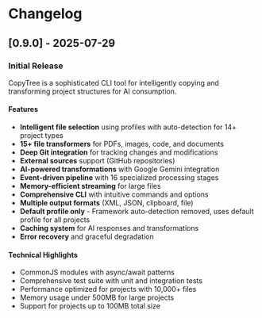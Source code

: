 # Changelog

## [0.9.0] - 2025-07-29

### Initial Release

CopyTree is a sophisticated CLI tool for intelligently copying and transforming project structures for AI consumption.

#### Features

- **Intelligent file selection** using profiles with auto-detection for 14+ project types
- **15+ file transformers** for PDFs, images, code, and documents
- **Deep Git integration** for tracking changes and modifications
- **External sources** support (GitHub repositories)
- **AI-powered transformations** with Google Gemini integration
- **Event-driven pipeline** with 16 specialized processing stages
- **Memory-efficient streaming** for large files
- **Comprehensive CLI** with intuitive commands and options
- **Multiple output formats** (XML, JSON, clipboard, file)
- **Default profile only** - Framework auto-detection removed, uses default profile for all projects
- **Caching system** for AI responses and transformations
- **Error recovery** and graceful degradation

#### Technical Highlights

- CommonJS modules with async/await patterns
- Comprehensive test suite with unit and integration tests
- Performance optimized for projects with 10,000+ files
- Memory usage under 500MB for large projects
- Support for projects up to 100MB total size